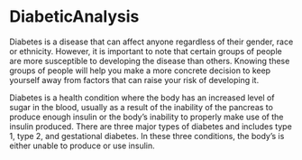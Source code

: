# DiabeticAnalysis
Diabetes is a disease that can affect anyone regardless of their gender, race or ethnicity. 
However, it is important to note that certain groups of people are more susceptible to developing the disease than others.
Knowing these groups of people will help you make a more concrete decision to keep yourself away from factors that can raise your risk of developing it.

Diabetes is a health condition where the body has an increased level of sugar in the blood, usually as a result of the inability of the pancreas to produce enough insulin or the body’s inability to properly make use of the insulin produced.
There are three major types of diabetes and includes type 1, type 2, and gestational diabetes.
In these three conditions, the body’s is either unable to produce or use insulin.
